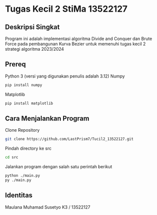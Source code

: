 # Tugas Kecil 2 StiMa 13522127

## Deskripsi Singkat
Program ini adalah implementasi algoritma Divide and Conquer dan Brute Force pada pembangunan Kurva Bezier untuk memenuhi tugas kecil 2 strategi algoritma 2023/2024

## Prereq
Python 3 (versi yang digunakan penulis adalah 3.12)
Numpy
```bash
pip install numpy
```
Matplotlib
```bash
pip install matplotlib
```

## Cara Menjalankan Program
Clone Repository
```bash
git clone https://github.com/LastPrism7/Tucil2_13522127.git
```
Pindah directory ke src
```bash
cd src
```
Jalankan program dengan salah satu perintah berikut
```bash
python ./main.py
py ./main.py
```

## Identitas
Maulana Muhamad Susetyo
K3 / 13522127
